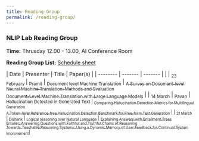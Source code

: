 ```yaml
---
title: Reading Group
permalink: /reading-group/
---
```


### NLIP Lab Reading Group

**Time:** Thrusday 12.00 - 13.00, AI Conference Room

**Reading Group List:** [Schedule sheet](https://docs.google.com/spreadsheets/d/1KMKNoqFm4W65jf1dL3gxkG8sC9ejLTmTOiUB8dhnx9c/edit?usp=sharing)


| Date    | Presenter | Title | Paper(s) |
| -------- | ------- | -------  | |
| <sub>23 February  </sub> | <sub>Pramit</sub> | <sub>Document level Machine Translation</sub> | [<sub>A Survey on Document-level Neural Machine Translation: Methods and Evaluation</sub>](https://arxiv.org/abs/1912.08494) <br> [<sub>Document-Level Machine Translation with Large Language Models</sub>](https://arxiv.org/abs/2304.02210) |
| <sub>14 March</sub> | <sub>Pavan</sub>     | <sub>Hallucination Detected in Generated Text | [<sub>Comparing Hallucination Detection Metrics for Multilingual Generation</sub>](https://arxiv.org/html/2402.10496v1) <br> [<sub>A Token-level Reference-free Hallucination Detection Benchmark for Free-form Text Generation</sub>](https://arxiv.org/pdf/2104.08704.pdf) |
| <sub>21 March</sub>    | <sub>Dishank</sub>   | <sub>Logical reasoning over Natural Language</sub> | [<sub>Explaining Answers with Entailment Trees</sub>](https://aclanthology.org/2021.emnlp-main.585) <br> [<sub>Entailer: Answering Questions with Faithful and Truthful Chains of Reasoning</sub>](https://arxiv.org/abs/2210.12217) <br> [<sub>Towards Teachable Reasoning Systems: Using a Dynamic Memory of User Feedback for Continual System Improvement</sub>](https://arxiv.org/abs/2204.13074)|

